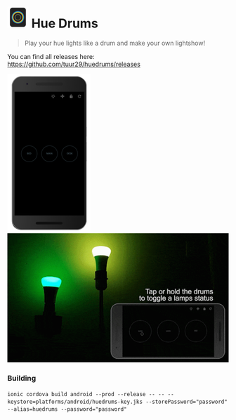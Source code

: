 # ![Logo](https://raw.githubusercontent.com/tuur29/huedrums/master/resources/android/icon/drawable-mdpi-icon.png "Logo") Hue Drums
> Play your hue lights like a drum and make your own lightshow!

You can find all releases here: https://github.com/tuur29/huedrums/releases

![Preview](preview.png) ![Demo](demo.gif)

### Building

`ionic cordova build android --prod --release -- -- --keystore=platforms/android/huedrums-key.jks --storePassword="password" --alias=huedrums --password="password"`